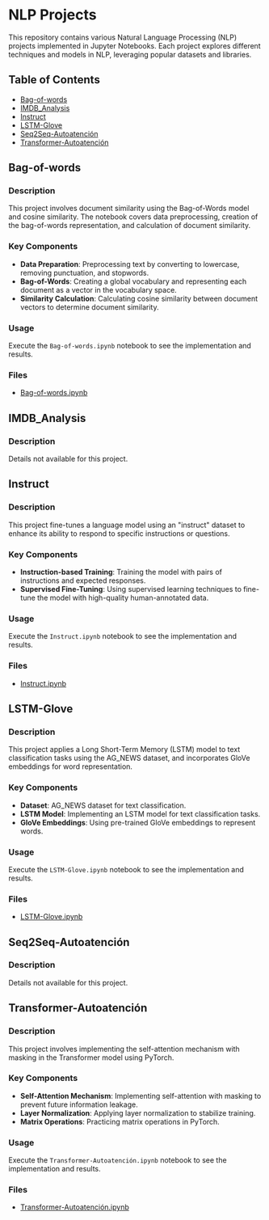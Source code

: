 # NLP Projects

This repository contains various Natural Language Processing (NLP) projects implemented in Jupyter Notebooks. Each project explores different techniques and models in NLP, leveraging popular datasets and libraries.

## Table of Contents
- [Bag-of-words](#bag-of-words)
- [IMDB_Analysis](#imdb_analysis)
- [Instruct](#instruct)
- [LSTM-Glove](#lstm-glove)
- [Seq2Seq-Autoatención](#seq2seq-autoatencion)
- [Transformer-Autoatención](#transformer-autoatencion)

## Bag-of-words
### Description
This project involves document similarity using the Bag-of-Words model and cosine similarity. The notebook covers data preprocessing, creation of the bag-of-words representation, and calculation of document similarity.

### Key Components
- **Data Preparation**: Preprocessing text by converting to lowercase, removing punctuation, and stopwords.
- **Bag-of-Words**: Creating a global vocabulary and representing each document as a vector in the vocabulary space.
- **Similarity Calculation**: Calculating cosine similarity between document vectors to determine document similarity.

### Usage
Execute the `Bag-of-words.ipynb` notebook to see the implementation and results.

### Files
- [Bag-of-words.ipynb](Bag-of-words/Bag-of-words.ipynb)

## IMDB_Analysis
### Description
Details not available for this project.

## Instruct
### Description
This project fine-tunes a language model using an "instruct" dataset to enhance its ability to respond to specific instructions or questions.

### Key Components
- **Instruction-based Training**: Training the model with pairs of instructions and expected responses.
- **Supervised Fine-Tuning**: Using supervised learning techniques to fine-tune the model with high-quality human-annotated data.

### Usage
Execute the `Instruct.ipynb` notebook to see the implementation and results.

### Files
- [Instruct.ipynb](Instruct/Instruct.ipynb)

## LSTM-Glove
### Description
This project applies a Long Short-Term Memory (LSTM) model to text classification tasks using the AG_NEWS dataset, and incorporates GloVe embeddings for word representation.

### Key Components
- **Dataset**: AG_NEWS dataset for text classification.
- **LSTM Model**: Implementing an LSTM model for text classification tasks.
- **GloVe Embeddings**: Using pre-trained GloVe embeddings to represent words.

### Usage
Execute the `LSTM-Glove.ipynb` notebook to see the implementation and results.

### Files
- [LSTM-Glove.ipynb](LSTM-Glove/LSTM-Glove.ipynb)

## Seq2Seq-Autoatención
### Description
Details not available for this project.

## Transformer-Autoatención
### Description
This project involves implementing the self-attention mechanism with masking in the Transformer model using PyTorch.

### Key Components
- **Self-Attention Mechanism**: Implementing self-attention with masking to prevent future information leakage.
- **Layer Normalization**: Applying layer normalization to stabilize training.
- **Matrix Operations**: Practicing matrix operations in PyTorch.

### Usage
Execute the `Transformer-Autoatención.ipynb` notebook to see the implementation and results.

### Files
- [Transformer-Autoatención.ipynb](Transformer-Autoatención/Transformer-Autoatención.ipynb)
